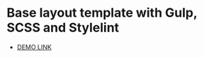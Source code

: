 # Base layout template with Gulp, SCSS and Stylelint

- [DEMO LINK](https://19Eduard99.github.io/<repo_name>/)
